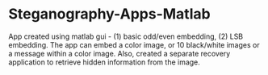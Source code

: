 # Steganography-Apps-Matlab
App created using matlab gui - (1) basic odd/even embedding, (2) LSB embedding.  The app can embed a color image, or 10 black/white images or a message within a color image. Also, created a separate recovery application to retrieve hidden information from the image.
